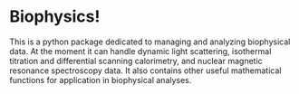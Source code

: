 # Biophysics!

This is a python package dedicated to managing and analyzing biophysical data. At the moment it can handle dynamic light scattering, isothermal titration and differential scanning calorimetry, and nuclear magnetic resonance spectroscopy data. It also contains other useful mathematical functions for application in biophysical analyses.
